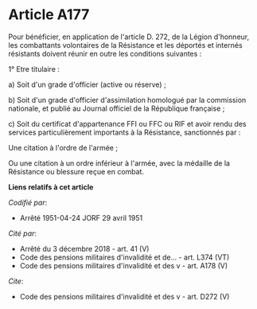 # Article A177

Pour bénéficier, en application de l'article D. 272, de la Légion d'honneur, les combattants volontaires de la Résistance et
les déportés et internés résistants doivent réunir en outre les conditions suivantes :

1° Etre titulaire :

a) Soit d'un grade d'officier (active ou réserve) ;

b) Soit d'un grade d'officier d'assimilation homologué par la commission nationale, et publié au Journal officiel de la
République française ;

c) Soit du certificat d'appartenance FFI ou FFC ou RIF et avoir rendu des services particulièrement importants à la
Résistance, sanctionnés par :

Une citation à l'ordre de l'armée ;

Ou une citation à un ordre inférieur à l'armée, avec la médaille de la Résistance ou blessure reçue en combat.

**Liens relatifs à cet article**

_Codifié par_:

  - Arrêté 1951-04-24 JORF 29 avril 1951

_Cité par_:

  - Arrêté du 3 décembre 2018 - art. 41 (V)
  - Code des pensions militaires d'invalidité et de... - art. L374 (VT)
  - Code des pensions militaires d'invalidité et des v - art. A178 (V)

_Cite_:

  - Code des pensions militaires d'invalidité et des v - art. D272 (V)
